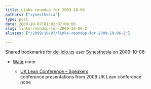 ```yaml
---
title: Links roundup for 2009-10-06
authors: ["synesthesia"]
type: post
date: 2009-10-07T01:02:07+00:00
slug: links-roundup-for-2009-10-06-2 
aliases: ["/2009/10/07/links-roundup-for-2009-10-06-2"]

---
```

Shared bookmarks for [del.icio.us][1] user [Synesthesia][2] on 2009-10-06:

  * [Watir][3] 
    none</li> 
    
      * [UK Lean Conference &#8211; Speakers][4]  
        conference presentations from 2009 UK Lean conference  
        none</ul>

 [1]: https://del.icio.us/
 [2]: https://del.icio.us/synesthesia
 [3]: https://watir.com/
 [4]: https://www.ukleanconference.com/presentations